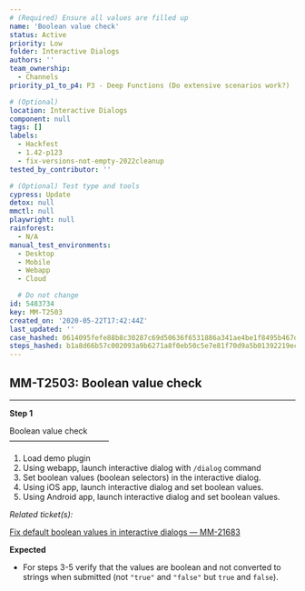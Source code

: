 ```yaml
---
# (Required) Ensure all values are filled up
name: 'Boolean value check'
status: Active
priority: Low
folder: Interactive Dialogs
authors: ''
team_ownership:
  - Channels
priority_p1_to_p4: P3 - Deep Functions (Do extensive scenarios work?)

# (Optional)
location: Interactive Dialogs
component: null
tags: []
labels:
  - Hackfest
  - 1.42-p123
  - fix-versions-not-empty-2022cleanup
tested_by_contributor: ''

# (Optional) Test type and tools
cypress: Update
detox: null
mmctl: null
playwright: null
rainforest:
  - N/A
manual_test_environments:
  - Desktop
  - Mobile
  - Webapp
  - Cloud

  # Do not change
id: 5483734
key: MM-T2503
created_on: '2020-05-22T17:42:44Z'
last_updated: ''
case_hashed: 0614095fefe88b8c30287c69d50636f6531886a341ae4be1f8495b467da3062970b740d5103c2d998eaaacb89eda42f9
steps_hashed: b1a8d66b57c002093a9b6271a8f0eb50c5e7e81f70d9a5b01392219ec35d92c2a7f2c3abb5b0b1a7e674ea6dd1f5528d
---
```


<!-- (Auto-generated) Based on frontmatter's "key" and "name" -->

## MM-T2503: Boolean value check

---

**Step 1**

Boolean value check\
–––––––––––––––––––––––––

1. Load demo plugin
2. Using webapp, launch interactive dialog with `/dialog` command
3. Set boolean values (boolean selectors) in the interactive dialog.
4. Using iOS app, launch interactive dialog and set boolean values.
5. Using Android app, launch interactive dialog and set boolean values.

_Related ticket(s):_

[Fix default boolean values in interactive dialogs — MM-21683](https://mattermost.atlassian.net/browse/MM-21683)

**Expected**

- For steps 3-5 verify that the values are boolean and not converted to strings when submitted (not `"true"` and `"false"` but `true` and `false`).
